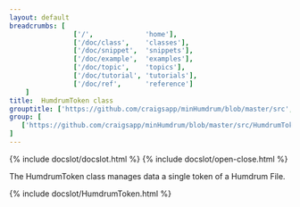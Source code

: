 ```yaml
---
layout: default
breadcrumbs: [
                ['/',             'home'],
                ['/doc/class',    'classes'],
                ['/doc/snippet',  'snippets'],
                ['/doc/example',  'examples'],
                ['/doc/topic',    'topics'],
                ['/doc/tutorial', 'tutorials'],
                ['/doc/ref',      'reference']
	]
title:  HumdrumToken class
grouptitle: ['https://github.com/craigsapp/minHumdrum/blob/master/src', 'Source Code']
group: [
   ['https://github.com/craigsapp/minHumdrum/blob/master/src/HumdrumToken.cpp', 'HumdrumToken.cpp'],
]
---
```


{% include docslot/docslot.html %}
{% include docslot/open-close.html %}

The HumdrumToken class manages data a single token of a Humdrum File.  

{% include docslot/HumdrumToken.html %}

&nbsp;

